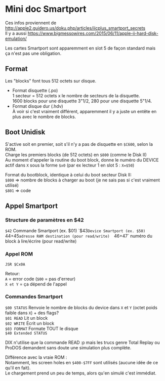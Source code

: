 # Mini doc Smartport

Ces infos proviennent de http://apple2.guidero.us/doku.php/articles/iicplus_smartport_secrets  
Il y a aussi https://www.bigmessowires.com/2015/06/11/apple-ii-hard-disk-emulation/

Les cartes Smartport sont apparemment en slot 5 de façon standard mais ça n'est pas une obligation.

## Format

Les "blocks" font tous 512 octets sur disque.

- Format disquette (.po)  
1 secteur = 512 octets x le nombre de secteurs de la disquette.  
  1600 blocks pour une disquette 3"1/2, 280 pour une disquette 5"1/4.  
- Format disque dur (.hdv)  
À voir si c'est vraiment différent, apparemment il y a juste un entête en plus avec le nombre de blocks.  

## Boot Unidisk

S'active soit en premier, soit s'il n'y a pas de disquette en `$C600`, selon la ROM.  
Charge les premiers blocks (de 512 octets) en `$800` (comme le Disk II)  
Au moment d'appeler la routine du boot block, donne le numéro du DEVICE actif dans `X` sous la forme `$x0`  (par ex lecteur 1 en slot 5 : `X=$50`)  

Format du bootblock, identique à celui du boot secteur Disk II:  
`$800` => nombre de blocks à charger au boot (je ne sais pas si c'est vraiment utilisé)  
`$801` => code  

## Appel Smartport

### Structure de paramètres en $42  

`$42` Commande Smartport (ex. $01)  
`$43` Device Smartport (ex. $50)  
`$44+$45` adresse RAM destination (pour read/write)  
`$46+$47` numéro du block à lire/écrire (pour read/write)

### Appel ROM

`JSR $Cx0A`  

Retour:  
`A` = error code (`$00` = pas d'erreur)  
`X et Y` = ça dépend de l'appel  

### Commandes Smartport

`$00 STATUS` Renvoie le nombre de blocks du device dans `X` et `Y` (octet poids faible dans `X`) + des flags?  
`$01 READ` Lit un block  
`$02 WRITE` Écrit un block  
`$03 FORMAT` Formate TOUT le disque  
`$40 Extended STATUS`   

DIX n'utilise que la commande READ :p mais les trucs genre Total Replay ou ProDOS demandent sans doute une simulation plus complète.  

Différence avec la vraie ROM :  
Notamment, les screen holes en `$400-$7FF` sont utilisés (aucune idée de ce qu'il en fait).  
Le chargement prend un peu de temps, alors qu'en simulé c'est immédiat.  

